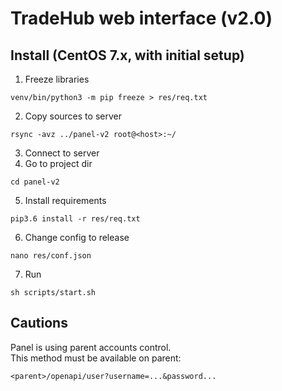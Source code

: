 # TradeHub web interface (v2.0)

## Install (CentOS 7.x, with initial setup)
1. Freeze libraries
```
venv/bin/python3 -m pip freeze > res/req.txt
```
2. Copy sources to server
```
rsync -avz ../panel-v2 root@<host>:~/
```
3. Connect to server
4. Go to project dir
```
cd panel-v2
```
5. Install requirements
```
pip3.6 install -r res/req.txt
```
6. Change config to release
```
nano res/conf.json
```
7. Run
```
sh scripts/start.sh
```

## Cautions
Panel is using parent accounts control.  
This method must be available on parent:
```
<parent>/openapi/user?username=...&password...
```
